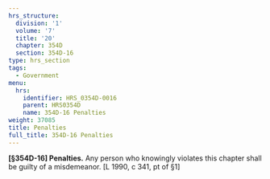 ```yaml
---
hrs_structure:
  division: '1'
  volume: '7'
  title: '20'
  chapter: 354D
  section: 354D-16
type: hrs_section
tags:
  - Government
menu:
  hrs:
    identifier: HRS_0354D-0016
    parent: HRS0354D
    name: 354D-16 Penalties
weight: 37085
title: Penalties
full_title: 354D-16 Penalties
---
```

**[§354D-16] Penalties.** Any person who knowingly violates this chapter shall be guilty of a misdemeanor. [L 1990, c 341, pt of §1]